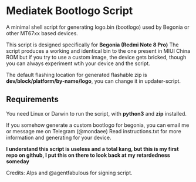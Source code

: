 # Mediatek Bootlogo Script
A minimal shell script for generating logo.bin (bootlogo) used by Begonia or other MT67xx based devices.

This script is designed specifically for **Begonia (Redmi Note 8 Pro)** The script produces a working and identical bin to the one present in MIUI China ROM but if you try to use a custom image, the device gets bricked, though you can always experiment wtih your device and the script.

The default flashing location for generated flashable zip is **dev/block/platform/by-name/logo**, you can change it in updater-script.

## Requirements
You need Linux or Darwin to run the script, with **python3** and **zip** installed.

If you somehow generate a custom bootlogo for begonia, you can email me or message me on Telegram (@mondaee)
Read instructions.txt for more information and generating for your device.

**I understand this script is useless and a total kang, but this is my first repo on github, I put this on there to look back at my retardedness someday**

Credits: Alps and @agentfabulous for signing script.

